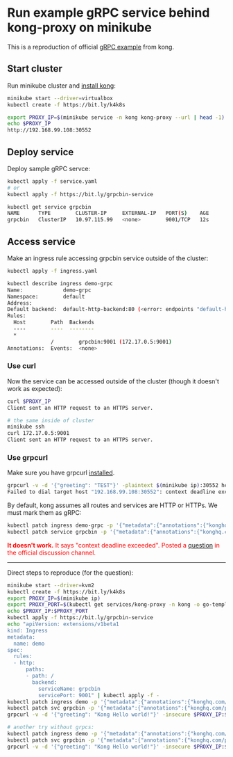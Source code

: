 # Run example gRPC service behind kong-proxy on minikube

This is a reproduction of official [gRPC example](https://github.com/Kong/kubernetes-ingress-controller/blob/main/docs/guides/using-ingress-with-grpc.md) from kong.

## Start cluster

Run minikube cluster and [install kong](https://github.com/Kong/kubernetes-ingress-controller/blob/master/docs/deployment/minikube.md):

```bash
minikube start --driver=virtualbox
kubectl create -f https://bit.ly/k4k8s

export PROXY_IP=$(minikube service -n kong kong-proxy --url | head -1)
echo $PROXY_IP
http://192.168.99.108:30552
```

## Deploy service

Deploy sample gRPC servce:

```bash
kubectl apply -f service.yaml
# or
kubectl apply -f https://bit.ly/grpcbin-service

kubectl get service grpcbin
NAME      TYPE        CLUSTER-IP     EXTERNAL-IP   PORT(S)    AGE
grpcbin   ClusterIP   10.97.115.99   <none>        9001/TCP   12s
```

## Access service

Make an ingress rule accessing grpcbin service outside of the cluster:

```bash
kubectl apply -f ingress.yaml

kubectl describe ingress demo-grpc
Name:             demo-grpc
Namespace:        default
Address:
Default backend:  default-http-backend:80 (<error: endpoints "default-http-backend" not found>)
Rules:
  Host        Path  Backends
  ----        ----  --------
  *
              /        grpcbin:9001 (172.17.0.5:9001)
Annotations:  Events:  <none>
```

### Use curl

Now the service can be accessed outside of the cluster (though it doesn't work as expected):

```bash
curl $PROXY_IP
Client sent an HTTP request to an HTTPS server.

# the same inside of cluster
minikube ssh
curl 172.17.0.5:9001
Client sent an HTTP request to an HTTPS server.
```

### Use grpcurl

Make sure you have grpcurl [installed](../README.md#grpcurl).

```bash
grpcurl -v -d '{"greeting": "TEST"}' -plaintext $(minikube ip):30552 hello.HelloService.SayHello
Failed to dial target host "192.168.99.108:30552": context deadline exceeded
```

By default, kong assumes all routes and services are HTTP or HTTPs. We must mark them as gRPC:

```bash
kubectl patch ingress demo-grpc -p '{"metadata":{"annotations":{"konghq.com/protocols":"grpc"}}}'
kubectl patch service grpcbin -p '{"metadata":{"annotations":{"konghq.com/protocols":"grpc"}}}'
```

<span style="color:red"><b>It doesn't work.</b> It says "context deadline exceeded". Posted a [question](https://discuss.konghq.com/t/does-grpc-proxy-works-under-minikube/7092) in the official discussion channel.</span>

---

Direct steps to reproduce (for the question):

```bash
minikube start --driver=kvm2
kubectl create -f https://bit.ly/k4k8s
export PROXY_IP=$(minikube ip)
export PROXY_PORT=$(kubectl get services/kong-proxy -n kong -o go-template='{{(index .spec.ports 0).nodePort}}')
echo $PROXY_IP:$PROXY_PORT
kubectl apply -f https://bit.ly/grpcbin-service
echo "apiVersion: extensions/v1beta1
kind: Ingress
metadata:
  name: demo
spec:
  rules:
  - http:
      paths:
      - path: /
        backend:
          serviceName: grpcbin
          servicePort: 9001" | kubectl apply -f -
kubectl patch ingress demo -p '{"metadata":{"annotations":{"konghq.com/protocols":"grpc,grpcs"}}}'
kubectl patch svc grpcbin -p '{"metadata":{"annotations":{"konghq.com/protocols":"grpcs"}}}'
grpcurl -v -d '{"greeting": "Kong Hello world!"}' -insecure $PROXY_IP:$PROXY_PORT hello.HelloService.SayHello

# another try without grpcs:
kubectl patch ingress demo -p '{"metadata":{"annotations":{"konghq.com/protocols":"grpc"}}}'
kubectl patch svc grpcbin -p '{"metadata":{"annotations":{"konghq.com/protocols":"grpc"}}}'
grpcurl -v -d '{"greeting": "Kong Hello world!"}' -insecure $PROXY_IP:$PROXY_PORT hello.HelloService.SayHello
```
